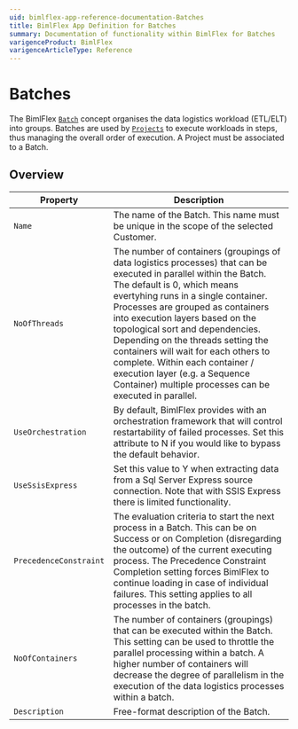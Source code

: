 ```yaml
---
uid: bimlflex-app-reference-documentation-Batches
title: BimlFlex App Definition for Batches
summary: Documentation of functionality within BimlFlex for Batches
varigenceProduct: BimlFlex
varigenceArticleType: Reference
---
```


# Batches

The BimlFlex [`Batch`](xref:bimlflex-app-batches) concept organises the data logistics workload (ETL/ELT) into groups. Batches are used by [`Projects`](xref:bimlflex-application-projects) to execute workloads in steps, thus managing the overall order of execution. A Project must be associated to a Batch.

## Overview
  
| Property | Description |
| --------- | ----------- |
|`Name` | The name of the Batch. This name must be unique in the scope of the selected Customer.|
|`NoOfThreads` | The number of containers (groupings of data logistics processes) that can be executed in parallel within the Batch. The default is 0, which means evertyhing runs in a single container. Processes are grouped as containers into execution layers based on the topological sort and dependencies. Depending on the threads setting the containers will wait for each others to complete. Within each container / execution layer (e.g. a Sequence Container) multiple processes can be executed in parallel.|
|`UseOrchestration` | By default, BimlFlex provides with an orchestration framework that will control restartability of failed processes. Set this attribute to N if you would like to bypass the default behavior.|
|`UseSsisExpress` | Set this value to Y when extracting data from a Sql Server Express source connection. Note that with SSIS Express there is limited functionality.|
|`PrecedenceConstraint` | The evaluation criteria to start the next process in a Batch. This can be on Success or on Completion (disregarding the outcome) of the current executing process. The Precedence Constraint Completion setting forces BimlFlex to continue loading in case of individual failures. This setting applies to all processes in the batch.|
|`NoOfContainers` | The number of containers (groupings) that can be executed within the Batch. This setting can be used to throttle the parallel processing within a batch. A higher number of containers will decrease the degree of parallelism in the execution of the data logistics processes within a batch.|
|`Description` | Free-format description of the Batch.|
